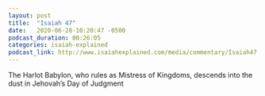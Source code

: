 ```yaml
---
layout: post
title:  "Isaiah 47"
date:   2020-06-28-10:20:47 -0500
podcast_duration: 00:26:05
categories: isaiah-explained
podcast_link: http://www.isaiahexplained.com/media/commentary/Isaiah47.mp3
---
```

The Harlot Babylon, who rules as Mistress of Kingdoms, descends into the dust in Jehovah’s Day of Judgment
